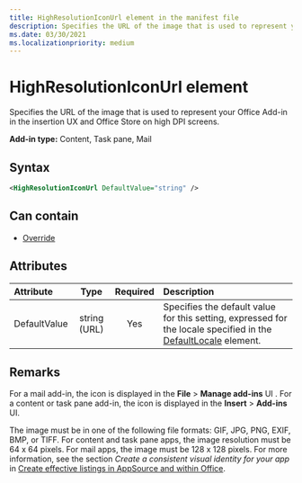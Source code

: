 ```yaml
---
title: HighResolutionIconUrl element in the manifest file
description: Specifies the URL of the image that is used to represent your Office Add-in in the insertion UX and Office Store on high DPI screens.
ms.date: 03/30/2021
ms.localizationpriority: medium
---
```


# HighResolutionIconUrl element

Specifies the URL of the image that is used to represent your Office Add-in in the insertion UX and Office Store on high DPI screens.

**Add-in type:** Content, Task pane, Mail

## Syntax

```XML
<HighResolutionIconUrl DefaultValue="string" />
```

## Can contain

- [Override](override.md)

## Attributes

|Attribute|Type|Required|Description|
|:-----|:-----:|:-----:|:-----|
|DefaultValue|string (URL)|Yes|Specifies the default value for this setting, expressed for the locale specified in the [DefaultLocale](defaultlocale.md) element.|

## Remarks

For a mail add-in, the icon is displayed in the **File** > **Manage add-ins** UI . For a content or task pane add-in, the icon is displayed in the **Insert** > **Add-ins** UI.

The image must be in one of the following file formats: GIF, JPG, PNG, EXIF, BMP, or TIFF. For content and task pane apps, the image resolution must be 64 x 64 pixels. For mail apps, the image must be 128 x 128 pixels. For more information, see the section  _Create a consistent visual identity for your app_ in [Create effective listings in AppSource and within Office](/office/dev/store/create-effective-office-store-listings#create-a-consistent-visual-identity).
